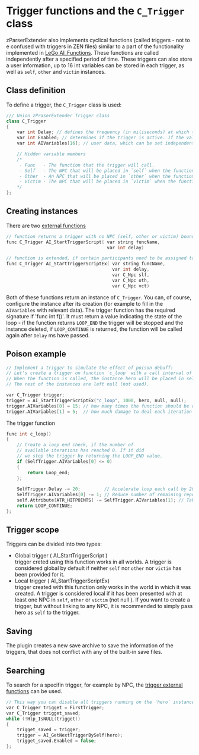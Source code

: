 # Trigger functions and the `C_Trigger` class
zParserExtender also implements cyclical functions (called triggers - not to e confused with triggers in ZEN files) similar to a part of the functionality implemented in [LeGo AI_Functions](../../../notready.md). These functions are called independently after a specified period of time. These triggers can also store a user information, up to 16 int variables can be stored in each trigger, as well as `self`, `other` and `victim` instances.

## Class definition
To define a trigger, the `C_Trigger` class is used:

```c++
/// Union zPraserExtender Trigger class
class C_Trigger
{
    var int Delay; // defines the frequency (in miliseconds) at which the function will be called.
    var int Enabled; // determines if the trigger is active. If the value is equal to zero, the trigger is destroyed.
    var int AIVariables[16]; // user data, which can be set independently when creating trigger (yes, you can write there absolutely everything you want).

    // Hidden variable members
    /*
     - Func   - The function that the trigger will call.
     - Self   - The NPC that will be placed in `self` when the function is called.
     - Other  - An NPC that will be placed in `other` when the function is called.
     - Victim - The NPC that will be placed in `victim` when the function is called.
    */
};
```

## Creating instances
There are two [external functions](zPE_externals.md#ai-functions-for-working-with-ai)

```c++
// function returns a trigger with no NPC (self, other or victim) bound to it
func C_Trigger AI_StartTriggerScript( var string funcName,
                                      var int delay)

// function is extended, if certain participants need to be assigned to it
func C_Trigger AI_StartTriggerScriptEx( var string funcName,
                                        var int delay,
                                        var C_Npc slf,
                                        var C_Npc oth,
                                        var C_Npc vct) 
```

Both of these functions return an instance of `C_Trigger`. You can, of course, configure the instance after its creation (for example to fill in the `AIVariables` with relevant data). The trigger function has the required signature if 'func int f()'. It must return a value indicating the state of the loop - if the function returns `LOOP_END` the trigger will be stopped and the instance deleted, if `LOOP_CONTINUE` is returned, the function will be called again after `Delay` ms have passed.

## Poison example

```c++
// Implement a trigger to simulate the effect of poison debuff:
// Let's create a trigger on function `c_loop` with a call interval of 1 second.
// When the function is called, the instance hero will be placed in self (although it can be any other NPC if desired).
// The rest of the instances are left null (not used).

var C_Trigger trigger;
trigger = AI_StartTriggerScriptEx("c_loop", 1000, hero, null, null);
trigger.AIVariables[0] = 15; // how many times the function should be called
trigger.AIVariables[1] = 5;  // how much damage to deal each iteration
```

The trigger function

```c++
func int c_loop()
{
    // Create a loop end check, if the number of
    // available iterations has reached 0. If it did
    // we stop the trigger by returning the LOOP_END value.
    if (SelfTrigger.AIVariables[0] <= 0)
    {
        return Loop_end;
    };
    
    SelfTrigger.Delay -= 20;         // Accelerate loop each call by 20 ms
    SelfTrigger.AIVariables[0] -= 1; // Reduce number of remaining repeats
    self.Attribute[ATR_HITPOINTS] -= SelfTrigger.AIVariables[1]; // Take health from self
    return LOOP_CONTINUE;
};
```
## Trigger scope

Triggers can be divided into two types:

- Global trigger ( AI_StartTriggerScript )</br>
trigger creted using this function works in all worlds. A trigger is considered global by default if neither `self` nor `other` nor `victim` has been provided for it.
- Local trigger ( AI_StartTriggerScriptEx)</br>
trigger created with this function only works in the world in which it was created. A trigger is considered local if it has been presented with at least one NPC in `self`, `other` or `victim` (not null ). If you want to create a trigger, but without linking to any NPC, it is recommended to simply pass hero as `self` to the trigger.

## Saving
The plugin creates a new save archive to save the information of the triggers, that does not conflict with any of the built-in save files.

## Searching
To search for a specifin trigger, for example by NPC, the [trigger external functions](zPE_externals.md#ai-functions-for-working-with-ai) can be used.

```c++
// This way you can disable all triggers running on the `hero` instance
var C_Trigger trigget = FirstTrigger;
var C_Trigger trigget_saved;
while (!Hlp_IsNULL(trigget))
{
    trigget_saved = trigger;
    trigger = AI_GetNextTriggerBySelf(hero);
    trigget_saved.Enabled = false;
};
```

